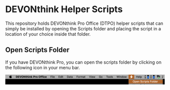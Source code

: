 # DEVONthink Helper Scripts

This repository holds DEVONthink Pro Office (DTPO) helper scripts that can
simply be installed by opening the Scripts folder and placing the script in a
location of your choice inside that folder.

## Open Scripts Folder

If you have DEVONthink Pro, you can open the scripts folder by clicking on
the following icon in your menu bar.

![Image of scripts folder](./files/scripts-folder.png)
